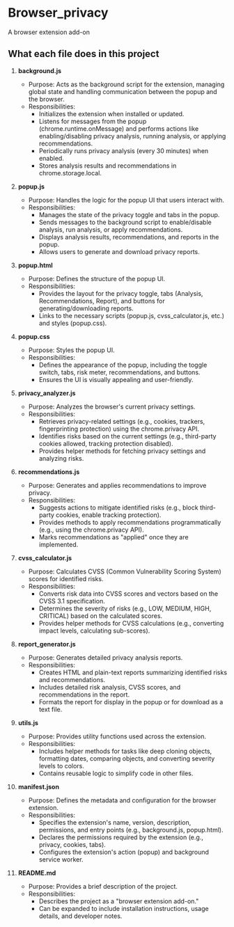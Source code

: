 # Browser_privacy
A browser extension add-on 

## What each file does in this project

1. **background.js**
   - Purpose: Acts as the background script for the extension, managing global state and handling communication between the popup and the browser.
   - Responsibilities:
     - Initializes the extension when installed or updated.
     - Listens for messages from the popup (chrome.runtime.onMessage) and performs actions like enabling/disabling privacy analysis, running analysis, or applying recommendations.
     - Periodically runs privacy analysis (every 30 minutes) when enabled.
     - Stores analysis results and recommendations in chrome.storage.local.

2. **popup.js**
   - Purpose: Handles the logic for the popup UI that users interact with.
   - Responsibilities:
     - Manages the state of the privacy toggle and tabs in the popup.
     - Sends messages to the background script to enable/disable analysis, run analysis, or apply recommendations.
     - Displays analysis results, recommendations, and reports in the popup.
     - Allows users to generate and download privacy reports.

3. **popup.html**
   - Purpose: Defines the structure of the popup UI.
   - Responsibilities:
     - Provides the layout for the privacy toggle, tabs (Analysis, Recommendations, Report), and buttons for generating/downloading reports.
     - Links to the necessary scripts (popup.js, cvss_calculator.js, etc.) and styles (popup.css).

4. **popup.css**
   - Purpose: Styles the popup UI.
   - Responsibilities:
     - Defines the appearance of the popup, including the toggle switch, tabs, risk meter, recommendations, and buttons.
     - Ensures the UI is visually appealing and user-friendly.

5. **privacy_analyzer.js**
   - Purpose: Analyzes the browser's current privacy settings.
   - Responsibilities:
     - Retrieves privacy-related settings (e.g., cookies, trackers, fingerprinting protection) using the chrome.privacy API.
     - Identifies risks based on the current settings (e.g., third-party cookies allowed, tracking protection disabled).
     - Provides helper methods for fetching privacy settings and analyzing risks.

6. **recommendations.js**
   - Purpose: Generates and applies recommendations to improve privacy.
   - Responsibilities:
     - Suggests actions to mitigate identified risks (e.g., block third-party cookies, enable tracking protection).
     - Provides methods to apply recommendations programmatically (e.g., using the chrome.privacy API).
     - Marks recommendations as "applied" once they are implemented.

7. **cvss_calculator.js**
   - Purpose: Calculates CVSS (Common Vulnerability Scoring System) scores for identified risks.
   - Responsibilities:
     - Converts risk data into CVSS scores and vectors based on the CVSS 3.1 specification.
     - Determines the severity of risks (e.g., LOW, MEDIUM, HIGH, CRITICAL) based on the calculated scores.
     - Provides helper methods for CVSS calculations (e.g., converting impact levels, calculating sub-scores).

8. **report_generator.js**
   - Purpose: Generates detailed privacy analysis reports.
   - Responsibilities:
     - Creates HTML and plain-text reports summarizing identified risks and recommendations.
     - Includes detailed risk analysis, CVSS scores, and recommendations in the report.
     - Formats the report for display in the popup or for download as a text file.

9. **utils.js**
   - Purpose: Provides utility functions used across the extension.
   - Responsibilities:
     - Includes helper methods for tasks like deep cloning objects, formatting dates, comparing objects, and converting severity levels to colors.
     - Contains reusable logic to simplify code in other files.

10. **manifest.json**
    - Purpose: Defines the metadata and configuration for the browser extension.
    - Responsibilities:
      - Specifies the extension's name, version, description, permissions, and entry points (e.g., background.js, popup.html).
      - Declares the permissions required by the extension (e.g., privacy, cookies, tabs).
      - Configures the extension's action (popup) and background service worker.

11. **README.md**
    - Purpose: Provides a brief description of the project.
    - Responsibilities:
      - Describes the project as a "browser extension add-on."
      - Can be expanded to include installation instructions, usage details, and developer notes.
